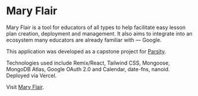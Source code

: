 # Mary Flair

Mary Flair is a tool for educators of all types to help facilitate easy lesson plan creation, deployment and management. It also aims to integrate into an ecosystem many educators are already familiar with — Google.

This application was developed as a capstone project for [Parsity](https://parsity.io/).

Technologies used include Remix/React, Tailwind CSS, Mongoose, MongoDB Atlas, Google OAuth 2.0 and Calendar, date-fns, nanoid. Deployed via Vercel.

Visit [Mary Flair](https://maryflair.vercel.app).
